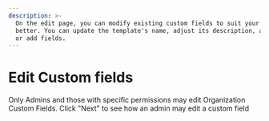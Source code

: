 ```yaml
---
description: >-
  On the edit page, you can modify existing custom fields to suit your needs
  better. You can update the template's name, adjust its description, and change
  or add fields.
---
```


# Edit Custom fields

Only Admins and those with specific permissions may edit Organization Custom Fields. Click "Next" to see how an admin may edit a custom field
